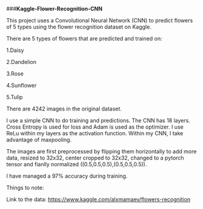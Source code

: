 ###**Kaggle-Flower-Recognition-CNN**

This project uses a Convolutional Neural Network (CNN) to predict flowers of 5 types using the flower recognition dataset on Kaggle.

There are 5 types of flowers that are predicted and trained on:

1.Daisy

2.Dandelion

3.Rose

4.Sunflower

5.Tulip

There are 4242 images in the original dataset.

I use a simple CNN to do training and predictions. The CNN has 18 layers. Cross Entropy is used for loss and Adam is used as the optimizer. I use ReLu within my layers as the activation function. Within my CNN, I take advantage of maxpooling.

The images are first preprocessed by flipping them horizontally to add more data, resized to 32x32, center cropped to 32x32, changed to a pytorch tensor and fianlly normalized ((0.5,0.5,0.5),(0.5,0.5,0.5)).

I have managed a 97% accuracy during training.

Things to note:

Link to the data: https://www.kaggle.com/alxmamaev/flowers-recognition
